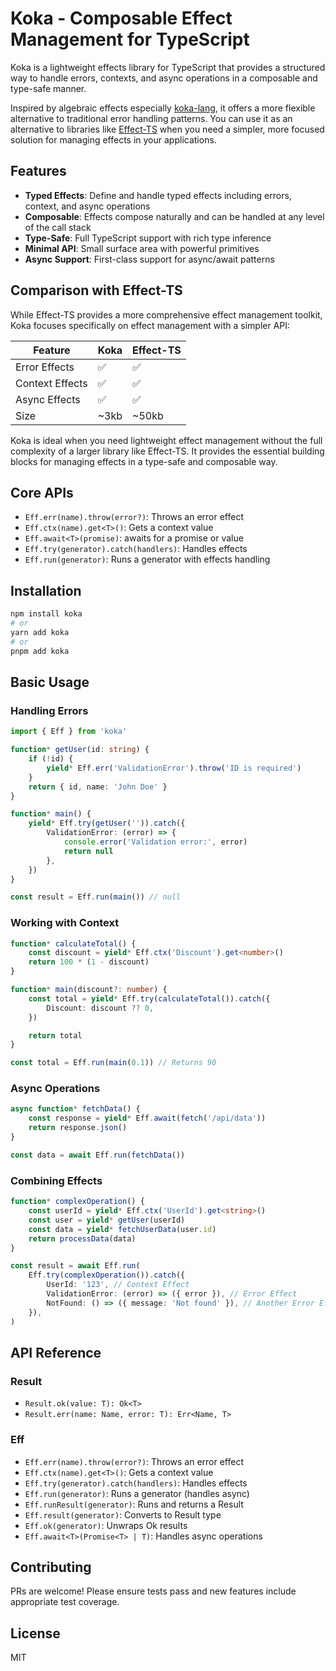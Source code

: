 # Koka - Composable Effect Management for TypeScript

Koka is a lightweight effects library for TypeScript that provides a structured way to handle errors, contexts, and async operations in a composable and type-safe manner.

Inspired by algebraic effects especially [koka-lang](https://github.com/koka-lang/koka), it offers a more flexible alternative to traditional error handling patterns. You can use it as an alternative to libraries like [Effect-TS](https://github.com/Effect-TS/effect) when you need a simpler, more focused solution for managing effects in your applications.

## Features

-   **Typed Effects**: Define and handle typed effects including errors, context, and async operations
-   **Composable**: Effects compose naturally and can be handled at any level of the call stack
-   **Type-Safe**: Full TypeScript support with rich type inference
-   **Minimal API**: Small surface area with powerful primitives
-   **Async Support**: First-class support for async/await patterns

## Comparison with Effect-TS

While Effect-TS provides a more comprehensive effect management toolkit, Koka focuses specifically on effect management with a simpler API:

| Feature         | Koka | Effect-TS |
| --------------- | ---- | --------- |
| Error Effects   | ✅   | ✅        |
| Context Effects | ✅   | ✅        |
| Async Effects   | ✅   | ✅        |
| Size            | ~3kb | ~50kb     |

Koka is ideal when you need lightweight effect management without the full complexity of a larger library like Effect-TS. It provides the essential building blocks for managing effects in a type-safe and composable way.

## Core APIs

-   `Eff.err(name).throw(error?)`: Throws an error effect
-   `Eff.ctx(name).get<T>()`: Gets a context value
-   `Eff.await<T>(promise)`: awaits for a promise or value
-   `Eff.try(generator).catch(handlers)`: Handles effects
-   `Eff.run(generator)`: Runs a generator with effects handling

## Installation

```bash
npm install koka
# or
yarn add koka
# or
pnpm add koka
```

## Basic Usage

### Handling Errors

```typescript
import { Eff } from 'koka'

function* getUser(id: string) {
    if (!id) {
        yield* Eff.err('ValidationError').throw('ID is required')
    }
    return { id, name: 'John Doe' }
}

function* main() {
    yield* Eff.try(getUser('')).catch({
        ValidationError: (error) => {
            console.error('Validation error:', error)
            return null
        },
    })
}

const result = Eff.run(main()) // null
```

### Working with Context

```typescript
function* calculateTotal() {
    const discount = yield* Eff.ctx('Discount').get<number>()
    return 100 * (1 - discount)
}

function* main(discount?: number) {
    const total = yield* Eff.try(calculateTotal()).catch({
        Discount: discount ?? 0,
    })

    return total
}

const total = Eff.run(main(0.1)) // Returns 90
```

### Async Operations

```typescript
async function* fetchData() {
    const response = yield* Eff.await(fetch('/api/data'))
    return response.json()
}

const data = await Eff.run(fetchData())
```

### Combining Effects

```typescript
function* complexOperation() {
    const userId = yield* Eff.ctx('UserId').get<string>()
    const user = yield* getUser(userId)
    const data = yield* fetchUserData(user.id)
    return processData(data)
}

const result = await Eff.run(
    Eff.try(complexOperation()).catch({
        UserId: '123', // Context Effect
        ValidationError: (error) => ({ error }), // Error Effect
        NotFound: () => ({ message: 'Not found' }), // Another Error Effect
    }),
)
```

## API Reference

### Result

-   `Result.ok(value: T): Ok<T>`
-   `Result.err(name: Name, error: T): Err<Name, T>`

### Eff

-   `Eff.err(name).throw(error?)`: Throws an error effect
-   `Eff.ctx(name).get<T>()`: Gets a context value
-   `Eff.try(generator).catch(handlers)`: Handles effects
-   `Eff.run(generator)`: Runs a generator (handles async)
-   `Eff.runResult(generator)`: Runs and returns a Result
-   `Eff.result(generator)`: Converts to Result type
-   `Eff.ok(generator)`: Unwraps Ok results
-   `Eff.await<T>(Promise<T> | T)`: Handles async operations

## Contributing

PRs are welcome! Please ensure tests pass and new features include appropriate test coverage.

## License

MIT
